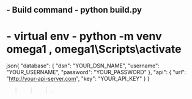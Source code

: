 ## - Build command - python build.py

# - virtual env - python -m venv omega1 , omega1\Scripts\activate

json{ "database": { "dsn": "YOUR_DSN_NAME", "username": "YOUR_USERNAME", "password": "YOUR_PASSWORD" }, "api": { "url": "http://your-api-server.com", "key": "YOUR_API_KEY" } }

> > > .
